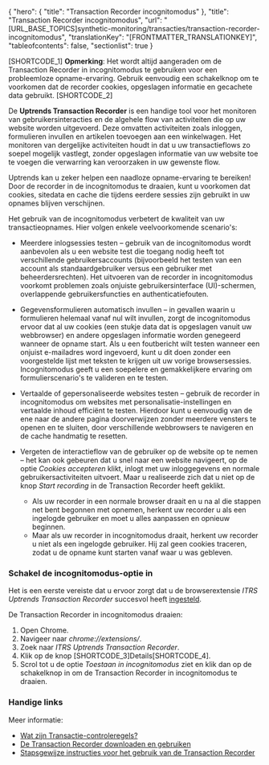 {
  "hero": {
    "title": "Transaction Recorder incognitomodus"
  },
  "title": "Transaction Recorder incognitomodus",
  "url": "[URL_BASE_TOPICS]synthetic-monitoring/transacties/transaction-recorder-incognitomodus",
  "translationKey": "[FRONTMATTER_TRANSLATIONKEY]",
  "tableofcontents": false,
  "sectionlist": true
}

[SHORTCODE_1] **Opmerking**: Het wordt altijd aangeraden om de Transaction Recorder in incognitomodus te gebruiken voor een probleemloze opname-ervaring. Gebruik eenvoudig een schakelknop om te voorkomen dat de recorder cookies, opgeslagen informatie en gecachete data gebruikt. [SHORTCODE_2]

De **Uptrends Transaction Recorder** is een handige tool voor het monitoren van gebruikersinteracties en de algehele flow van activiteiten die op uw website worden uitgevoerd. Deze omvatten activiteiten zoals inloggen, formulieren invullen en artikelen toevoegen aan een winkelwagen. Het monitoren van dergelijke activiteiten houdt in dat u uw transactieflows zo soepel mogelijk vastlegt, zonder opgeslagen informatie van uw website toe te voegen die verwarring kan veroorzaken in uw gewenste flow.

Uptrends kan u zeker helpen een naadloze opname-ervaring te bereiken! Door de recorder in de incognitomodus te draaien, kunt u voorkomen dat cookies, sitedata en cache die tijdens eerdere sessies zijn gebruikt in uw opnames blijven verschijnen.

Het gebruik van de incognitomodus verbetert de kwaliteit van uw transactieopnames. Hier volgen enkele veelvoorkomende scenario's:

- Meerdere inlogsessies testen – gebruik van de incognitomodus wordt aanbevolen als u een website test die toegang nodig heeft tot verschillende gebruikersaccounts (bijvoorbeeld het testen van een account als standaardgebruiker versus een gebruiker met beheerdersrechten). Het uitvoeren van de recorder in incognitomodus voorkomt problemen zoals onjuiste gebruikersinterface (UI)-schermen, overlappende gebruikersfuncties en authenticatiefouten.

- Gegevensformulieren automatisch invullen – in gevallen waarin u formulieren helemaal vanaf nul wilt invullen, zorgt de incognitomodus ervoor dat al uw cookies (een stukje data dat is opgeslagen vanuit uw webbrowser) en andere opgeslagen informatie worden genegeerd wanneer de opname start. Als u een foutbericht wilt testen wanneer een onjuist e-mailadres word ingevoerd, kunt u dit doen zonder een voorgestelde lijst met teksten te krijgen uit uw vorige browsersessies. Incognitomodus geeft u een soepelere en gemakkelijkere ervaring om formulierscenario's te valideren en te testen.

- Vertaalde of gepersonaliseerde websites testen – gebruik de recorder in incognitomodus om websites met personalisatie-instellingen en vertaalde inhoud efficiënt te testen. Hierdoor kunt u eenvoudig van de ene naar de andere pagina doorverwijzen zonder meerdere vensters te openen en te sluiten, door verschillende webbrowsers te navigeren en de cache handmatig te resetten.

- Vergeten de interactieflow van de gebruiker op de website op te nemen – het kan ook gebeuren dat u snel naar een website navigeert, op de optie *Cookies accepteren* klikt, inlogt met uw inloggegevens en normale gebruikersactiviteiten uitvoert. Maar u realiseerde zich dat u niet op de knop *Start recording* in de Transaction Recorder heeft geklikt.
    - Als uw recorder in een normale browser draait en u na al die stappen net bent begonnen met opnemen, herkent uw recorder u als een ingelogde gebruiker en moet u alles aanpassen en opnieuw beginnen. 
    - Maar als uw recorder in incognitomodus draait, herkent uw recorder u niet als een ingelogde gebruiker. Hij zal geen cookies traceren, zodat u de opname kunt starten vanaf waar u was gebleven.

### Schakel de incognitomodus-optie in

Het is een eerste vereiste dat u ervoor zorgt dat u de browserextensie *ITRS Uptrends Transaction Recorder* succesvol heeft [ingesteld]([LINK_URL_1]).

De Transaction Recorder in incognitomodus draaien:

1. Open Chrome.
2. Navigeer naar *chrome://extensions/*.
3. Zoek naar *ITRS Uptrends Transaction Recorder*.
4. Klik op de knop [SHORTCODE_3]Details[SHORTCODE_4].
5. Scrol tot u de optie *Toestaan in incognitomodus* ziet en klik dan op de schakelknop in om de Transaction Recorder in incognitomodus te draaien.

### Handige links

Meer informatie:

- [Wat zijn Transactie-controleregels?]([LINK_URL_2])
- [De Transaction Recorder downloaden en gebruiken]([LINK_URL_3])
- [Stapsgewijze instructies voor het gebruik van de Transaction Recorder]([LINK_URL_4])